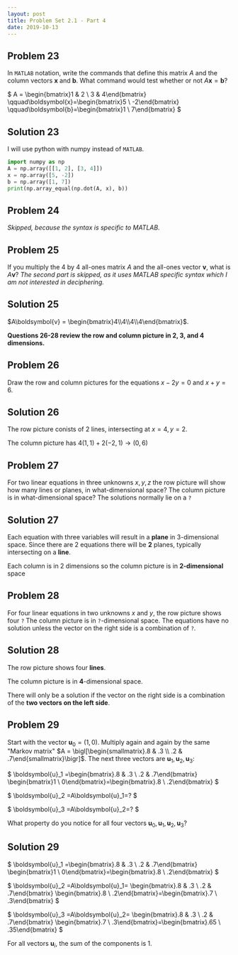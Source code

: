 ```yaml
---
layout: post
title: Problem Set 2.1 - Part 4
date: 2019-10-13
---
```

## Problem 23
In `MATLAB` notation, write the commands that define this matrix $A$ and the
column vectors $\boldsymbol{x}$ and $\boldsymbol{b}$. What command would test
whether or not $A\boldsymbol{x}=\boldsymbol{b}$?

$
A = \begin{bmatrix}1 & 2 \\ 3 & 4\end{bmatrix}
\qquad\boldsymbol{x}=\begin{bmatrix}5 \\ -2\end{bmatrix}
\qquad\boldsymbol{b}=\begin{bmatrix}1 \\ 7\end{bmatrix}
$

## Solution 23
I will use python with numpy instead of `MATLAB`.
```python
import numpy as np
A = np.array([[1, 2], [3, 4]])
x = np.array([5, -2])
b = np.array([1, 7])
print(np.array_equal(np.dot(A, x), b))
```

## Problem 24
_Skipped, because the syntax is specific to MATLAB._

## Problem 25
If you multiply the 4 by 4 all-ones matrix $A$ and the all-ones vector
$\boldsymbol{v}$, what is $A\boldsymbol{v}$?
_The second part is skipped, as it uses MATLAB specific syntax which I am not
interested in deciphering._

## Solution 25
$A\boldsymbol{v} = \begin{bmatrix}4\\4\\4\\4\end{bmatrix}$.

**Questions 26-28 review the row and column picture in 2, 3, and 4 dimensions.**

## Problem 26
Draw the row and column pictures for the equations $x-2y=0$ and $x+y=6$.

## Solution 26
The row picture conists of 2 lines, intersecting at $x=4, y=2$.

The column picture has $4(1, 1) + 2(-2, 1) \longrightarrow (0, 6)$

## Problem 27
For two linear equations in three unknowns $x,y,z$ the row picture will show how
many lines or planes, in what-dimensional space? The column picture is in
what-dimensional space? The solutions normally lie on a `?`

## Solution 27
Each equation with three variables will result in a **plane** in 3-dimensional
space. Since there are 2 equations there will be **2** planes, typically
intersecting on a **line**.

Each column is in 2 dimensions so the column picture is in **2-dimensional** space

## Problem 28
For four linear equations in two unknowns $x$ and $y$, the row picture shows
four `?` The column picture is in `?`-dimensional space. The equations have no
solution unless the vector on the right side is a combination of `?`.

## Solution 28
The row picture shows four **lines**.

The column picture is in **4**-dimensional space.

There will only be a solution if the vector on the right side is a combination
of the **two vectors on the left side**.

## Problem 29
Start with the vector $\boldsymbol{u}_0 = (1,0)$. Multiply again and again by
the same "Markov matrix" $A = \bigl[\begin{smallmatrix}.8 & .3 \\ .2 &
.7\end{smallmatrix}\bigr]$. The next three vectors are
$\boldsymbol{u}_1, \boldsymbol{u}_2, \boldsymbol{u}_3$:

$
\boldsymbol{u}_1 =\begin{bmatrix}.8 & .3 \\ .2 & .7\end{bmatrix}
\begin{bmatrix}1 \\ 0\end{bmatrix}=\begin{bmatrix}.8 \\ .2\end{bmatrix}
$

$
\boldsymbol{u}_2 =A\boldsymbol{u}_1=?
$

$
\boldsymbol{u}_3 =A\boldsymbol{u}_2=?
$

What property do you notice for all four vectors $\boldsymbol{u}_0,\boldsymbol{u}_1,\boldsymbol{u}_2,\boldsymbol{u}_3$?


## Solution 29
$
\boldsymbol{u}_1 =\begin{bmatrix}.8 & .3 \\ .2 & .7\end{bmatrix}
\begin{bmatrix}1 \\ 0\end{bmatrix}=\begin{bmatrix}.8 \\ .2\end{bmatrix}
$

$
\boldsymbol{u}_2 =A\boldsymbol{u}_1=
\begin{bmatrix}.8 & .3 \\ .2 & .7\end{bmatrix}
\begin{bmatrix}.8 \\ .2\end{bmatrix}=\begin{bmatrix}.7 \\ .3\end{bmatrix}
$

$
\boldsymbol{u}_3 =A\boldsymbol{u}_2=
\begin{bmatrix}.8 & .3 \\ .2 & .7\end{bmatrix}
\begin{bmatrix}.7 \\ .3\end{bmatrix}=\begin{bmatrix}.65 \\ .35\end{bmatrix}
$

For all vectors $\boldsymbol{u}_i$, the sum of the components is $1$.

